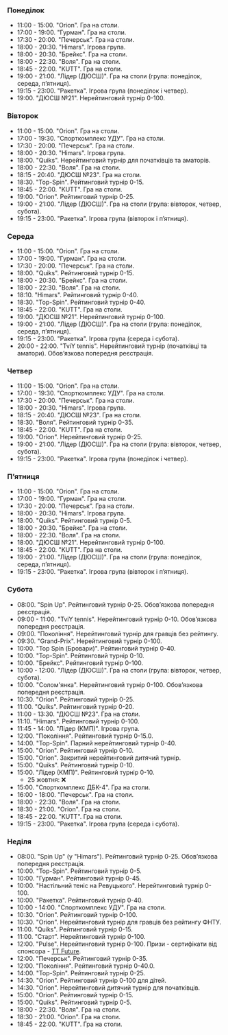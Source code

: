 ﻿
[//]: # (Use 🏆 for ranking events, 🏅 for non-ranking events, ❌ for canceled events)

<h3 id="monday">Понеділок</h3>

* 11:00 - 15:00. "Orion". Гра на столи.
* 17:00 - 19:00. "Гурман". Гра на столи.
* 17:30 - 20:00. "Печерськ". Гра на столи.
* 18:00 - 20:30. "Himars". Ігрова група.
* 18:00 - 20:30. "Брейкс". Гра на столи.
* 18:00 - 22:30. "Воля". Гра на столи.
* 18:45 - 22:00. "KUTT". Гра на столи.
* 19:00 - 21:00. "Лідер (ДЮСШ)". Гра на столи (група: понеділок, середа, пʼятниця).
* 19:15 - 23:00. "Ракетка". Ігрова група (понеділок і четвер).
* 19:00. "ДЮСШ №21". Нерейтинговий турнір 0-100.

<h3 id="tuesday">Вівторок</h3>

* 11:00 - 15:00. "Orion". Гра на столи.
* 17:00 - 19:30. "Спорткомплекс УДУ". Гра на столи.
* 17:30 - 20:00. "Печерськ". Гра на столи.
* 18:00 - 20:30. "Himars". Ігрова група.
* 18:00. "Quiks". Нерейтинговий турнір для початківців та аматорів.
* 18:00 - 22:30. "Воля". Гра на столи.
* 18:15 - 20:40. "ДЮСШ №23". Гра на столи.
* 18:30. "Top-Spin". Рейтинговий турнір 0-15.
* 18:45 - 22:00. "KUTT". Гра на столи.
* 19:00. "Orion". Рейтинговий турнір 0-25.
* 19:00 - 21:00. "Лідер (ДЮСШ)". Гра на столи (група: вівторок, четвер, субота).
* 19:15 - 23:00. "Ракетка". Ігрова група (вівторок і пʼятниця).

<h3 id="wednesday">Середа</h3>

* 11:00 - 15:00. "Orion". Гра на столи.
* 17:00 - 19:00. "Гурман". Гра на столи.
* 17:30 - 20:00. "Печерськ". Гра на столи.
* 18:00. "Quiks". Рейтинговий турнір 0-15.
* 18:00 - 20:30. "Брейкс". Гра на столи.
* 18:00 - 22:30. "Воля". Гра на столи.
* 18:10. "Himars". Рейтинговий турнір 0-40.
* 18:30. "Top-Spin". Рейтинговий турнір 0-40.
* 18:45 - 22:00. "KUTT". Гра на столи.
* 19:00. "ДЮСШ №21". Нерейтинговий турнір 0-100.
* 19:00 - 21:00. "Лідер (ДЮСШ)". Гра на столи (група: понеділок, середа, пʼятниця).
* 19:15 - 23:00. "Ракетка". Ігрова група (середа і субота).
* 20:00 - 22:00. "TviY tennis". Нерейтинговий турнір (початківці та аматори). Обовʼязкова попередня реєстрація.

<h3 id="thursday">Четвер</h3>

* 11:00 - 15:00. "Orion". Гра на столи.
* 17:00 - 19:30. "Спорткомплекс УДУ". Гра на столи.
* 17:30 - 20:00. "Печерськ". Гра на столи.
* 18:00 - 20:30. "Himars". Ігрова група.
* 18:15 - 20:40. "ДЮСШ №23". Гра на столи.
* 18:30. "Воля". Рейтинговий турнір 0-35.
* 18:45 - 22:00. "KUTT". Гра на столи.
* 19:00. "Orion". Нерейтинговий турнір 0-25.
* 19:00 - 21:00. "Лідер (ДЮСШ)". Гра на столи (група: вівторок, четвер, субота).
* 19:15 - 23:00. "Ракетка". Ігрова група (понеділок і четвер).

<h3 id="friday">Пʼятниця</h3>

* 11:00 - 15:00. "Orion". Гра на столи.
* 17:00 - 19:00. "Гурман". Гра на столи.
* 17:30 - 20:00. "Печерськ". Гра на столи.
* 18:00 - 20:30. "Himars". Ігрова група.
* 18:00. "Quiks". Рейтинговий турнір 0-5.
* 18:00 - 20:30. "Брейкс". Гра на столи.
* 18:00 - 22:30. "Воля". Гра на столи.
* 18:00. "ДЮСШ №21". Нерейтинговий турнір 0-100.
* 18:45 - 22:00. "KUTT". Гра на столи.
* 19:00 - 21:00. "Лідер (ДЮСШ)". Гра на столи (група: понеділок, середа, пʼятниця).
* 19:15 - 23:00. "Ракетка". Ігрова група (вівторок і пʼятниця).

<h3 id="saturday">Субота</h3>

* 08:00. "Spin Up". Рейтинговий турнір 0-25. Обовʼязкова попередня реєстрація.
* 09:00 - 11:00. "TviY tennis". Нерейтинговий турнір 0-10. Обовʼязкова попередня реєстрація.
* 09:00. "Покоління". Нерейтинговий турнір для гравців без рейтингу.
* 09:30. "Grand-Prix". Нерейтинговий турнір 0-100.
* 10:00. "Top Spin (Бровари)". Рейтинговий турнір 0-40.
* 10:00. "Top-Spin". Рейтинговий турнір 0-10.
* 10:00. "Брейкс". Рейтинговий турнір 0-100.
* 10:00 - 12:00. "Лідер (ДЮСШ)". Гра на столи (група: вівторок, четвер, субота).
* 10:00. "Солом'янка". Нерейтинговий турнір 0-100. Обовʼязкова попередня реєстрація.
* 10:30. "Orion". Рейтинговий турнір 0-25.
* 11:00. "Quiks". Рейтинговий турнір 0-20.
* 11:00 - 13:30. "ДЮСШ №23". Гра на столи.
* 11:10. "Himars". Рейтинговий турнір 0-100.
* 11:45 - 14:00. "Лідер (КМП)". Ігрова група.
* 12:00. "Покоління". Рейтинговий турнір 0-15.0.
* 14:00. "Top-Spin". Парний нерейтинговий турнір 0-40.
* 15:00. "Orion". Рейтинговий турнір 0-10.
* 15:00. "Orion". Закритий нерейтинговий дитячий турнір.
* 15:00. "Quiks". Рейтинговий турнір 0-10.
* 15:00. "Лідер (КМП)". Рейтинговий турнір 0-10.
  * 25 жовтня: ❌
* 15:00. "Спорткомплекс ДБК-4". Гра на столи.
* 16:00 - 18:00. "Печерськ". Гра на столи.
* 18:00 - 22:30. "Воля". Гра на столи.
* 18:30 - 21:00. "Orion". Гра на столи.
* 18:45 - 22:00. "KUTT". Гра на столи.
* 19:15 - 23:00. "Ракетка". Ігрова група (середа і субота).

<h3 id="sunday">Неділя</h3>

* 08:00. "Spin Up" (у "Himars"). Рейтинговий турнір 0-25. Обовʼязкова попередня реєстрація.
* 10:00. "Top-Spin". Рейтинговий турнір 0-5.
* 10:00. "Гурман". Рейтинговий турнір 0-45.
* 10:00. "Настільний теніс на Ревуцького". Нерейтинговий турнір 0-100.
* 10:00. "Ракетка". Рейтинговий турнір 0-40.
* 10:00 - 14:00. "Спорткомплекс УДУ". Гра на столи.
* 10:30. "Orion". Рейтинговий турнір 0-100.
* 10:30. "Orion". Нерейтинговий турнір для гравців без рейтингу ФНТУ.
* 11:00. "Quiks". Рейтинговий турнір 0-15.
* 11:00. "Старт". Нерейтинговий турнір 0-100.
* 12:00. "Pulse". Нерейтинговий турнір 0-100. Призи - сертифікати від спонсора - [TT Future](https://prom.ua/c3754181-future-tovary-dlya.html).
* 12:00. "Печерськ". Рейтинговий турнір 0-35.
* 12:00. "Покоління". Рейтинговий турнір 0-40.0.
* 14:00. "Top-Spin". Рейтинговий турнір 0-25.
* 14:30. "Orion". Рейтинговий турнір 0-100 для дітей.
* 14:30. "Orion". Нерейтинговий дитячий турнір для початківців.
* 15:00. "Orion". Рейтинговий турнір 0-15.
* 15:00. "Quiks". Рейтинговий турнір 0-5.
* 18:00 - 22:30. "Воля". Гра на столи.
* 18:30 - 21:00. "Orion". Гра на столи.
* 18:45 - 22:00. "KUTT". Гра на столи.